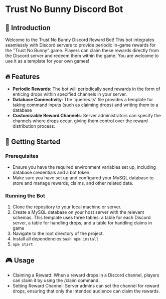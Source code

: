 # Trust No Bunny Discord Bot 

## 📌 Introduction

Welcome to the Trust No Bunny Discord Reward Bot! This bot integrates seamlessly with  Discord servers to provide periodic in-game rewards for the "Trust No Bunny" game. Players can claim these rewards directly from the Discord server and redeem them within the game. You are welcome to use it as a template for your own games!

## 🔥 Features

- **Periodic Rewards**: The bot will periodically send rewards in the form of enticing drops within specified channels in your server.
- **Database Connectivity**: The 'queries.ts' file provides a template for taking command inputs (such as claiming drops) and writing them to a database 
- **Customizable Reward Channels**: Server administrators can specify the channels where drops occur, giving them control over the reward distribution process.

## 🚀 Getting Started

### Prerequisites

- Ensure you have the required environment variables set up, including database credentials and a bot token.
- Make sure you have set up and configured your MySQL database to store and manage rewards, claims, and other related data.

### Running the Bot

1. Clone the repository to your local machine or server.
2. Create a MySQL database on your host server with the relevant schemas. This template uses three tables: a table for each Discord server, a table for handling drops, and a table for handling claims in game
3. Navigate to the root directory of the project.
4. Install all dependencies:```bash npm install```
5. ```npm start```

## 🎮 Usage
- Claiming a Reward: When a reward drops in a Discord channel, players can claim it by using the /claim <item> command.
- Setting Reward Channel: Server admins can set the channel for reward drops, ensuring that only the intended audience can claim the rewards.
